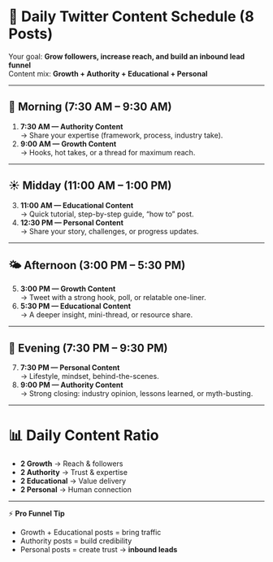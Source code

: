 # 📅 Daily Twitter Content Schedule (8 Posts)

Your goal: **Grow followers, increase reach, and build an inbound lead funnel**  
Content mix: **Growth + Authority + Educational + Personal**

---

## 🌅 Morning (7:30 AM – 9:30 AM)
1. **7:30 AM — Authority Content**  
   → Share your expertise (framework, process, industry take).  
2. **9:00 AM — Growth Content**  
   → Hooks, hot takes, or a thread for maximum reach.  

---

## ☀️ Midday (11:00 AM – 1:00 PM)
3. **11:00 AM — Educational Content**  
   → Quick tutorial, step-by-step guide, “how to” post.  
4. **12:30 PM — Personal Content**  
   → Share your story, challenges, or progress updates.  

---

## 🌤 Afternoon (3:00 PM – 5:30 PM)
5. **3:00 PM — Growth Content**  
   → Tweet with a strong hook, poll, or relatable one-liner.  
6. **5:30 PM — Educational Content**  
   → A deeper insight, mini-thread, or resource share.  

---

## 🌙 Evening (7:30 PM – 9:30 PM)
7. **7:30 PM — Personal Content**  
   → Lifestyle, mindset, behind-the-scenes.  
8. **9:00 PM — Authority Content**  
   → Strong closing: industry opinion, lessons learned, or myth-busting.  

---

# 📊 Daily Content Ratio
- **2 Growth** → Reach & followers  
- **2 Authority** → Trust & expertise  
- **2 Educational** → Value delivery  
- **2 Personal** → Human connection  

---

⚡ **Pro Funnel Tip**  
- Growth + Educational posts = bring traffic  
- Authority posts = build credibility  
- Personal posts = create trust → **inbound leads**  